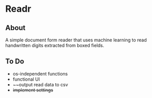 # Readr

## About
A simple document form reader that uses machine learning to read handwritten digits extracted from boxed fields.

## To Do
* os-independent functions
* functional UI
* ~~output read data to csv
* ~~implement settings~~
